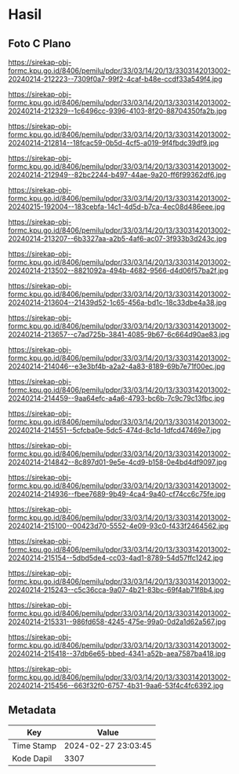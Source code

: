 # Hasil

## Foto C Plano

https://sirekap-obj-formc.kpu.go.id/8406/pemilu/pdpr/33/03/14/20/13/3303142013002-20240214-212223--7309f0a7-99f2-4caf-b48e-ccdf33a549f4.jpg

https://sirekap-obj-formc.kpu.go.id/8406/pemilu/pdpr/33/03/14/20/13/3303142013002-20240214-212329--1c6496cc-9396-4103-8f20-88704350fa2b.jpg

https://sirekap-obj-formc.kpu.go.id/8406/pemilu/pdpr/33/03/14/20/13/3303142013002-20240214-212814--18fcac59-0b5d-4cf5-a019-9f4fbdc39df9.jpg

https://sirekap-obj-formc.kpu.go.id/8406/pemilu/pdpr/33/03/14/20/13/3303142013002-20240214-212949--82bc2244-b497-44ae-9a20-ff6f99362df6.jpg

https://sirekap-obj-formc.kpu.go.id/8406/pemilu/pdpr/33/03/14/20/13/3303142013002-20240215-192004--183cebfa-14c1-4d5d-b7ca-4ec08d486eee.jpg

https://sirekap-obj-formc.kpu.go.id/8406/pemilu/pdpr/33/03/14/20/13/3303142013002-20240214-213207--6b3327aa-a2b5-4af6-ac07-3f933b3d243c.jpg

https://sirekap-obj-formc.kpu.go.id/8406/pemilu/pdpr/33/03/14/20/13/3303142013002-20240214-213502--8821092a-494b-4682-9566-d4d06f57ba2f.jpg

https://sirekap-obj-formc.kpu.go.id/8406/pemilu/pdpr/33/03/14/20/13/3303142013002-20240214-213604--21439d52-1c65-456a-bd1c-18c33dbe4a38.jpg

https://sirekap-obj-formc.kpu.go.id/8406/pemilu/pdpr/33/03/14/20/13/3303142013002-20240214-213657--c7ad725b-3841-4085-9b67-6c664d90ae83.jpg

https://sirekap-obj-formc.kpu.go.id/8406/pemilu/pdpr/33/03/14/20/13/3303142013002-20240214-214046--e3e3bf4b-a2a2-4a83-8189-69b7e71f00ec.jpg

https://sirekap-obj-formc.kpu.go.id/8406/pemilu/pdpr/33/03/14/20/13/3303142013002-20240214-214459--9aa64efc-a4a6-4793-bc6b-7c9c79c13fbc.jpg

https://sirekap-obj-formc.kpu.go.id/8406/pemilu/pdpr/33/03/14/20/13/3303142013002-20240214-214551--5cfcba0e-5dc5-474d-8c1d-1dfcd47469e7.jpg

https://sirekap-obj-formc.kpu.go.id/8406/pemilu/pdpr/33/03/14/20/13/3303142013002-20240214-214842--8c897d01-9e5e-4cd9-b158-0e4bd4df9097.jpg

https://sirekap-obj-formc.kpu.go.id/8406/pemilu/pdpr/33/03/14/20/13/3303142013002-20240214-214936--fbee7689-9b49-4ca4-9a40-cf74cc6c75fe.jpg

https://sirekap-obj-formc.kpu.go.id/8406/pemilu/pdpr/33/03/14/20/13/3303142013002-20240214-215100--00423d70-5552-4e09-93c0-f433f2464562.jpg

https://sirekap-obj-formc.kpu.go.id/8406/pemilu/pdpr/33/03/14/20/13/3303142013002-20240214-215154--5dbd5de4-cc03-4ad1-8789-54d57ffc1242.jpg

https://sirekap-obj-formc.kpu.go.id/8406/pemilu/pdpr/33/03/14/20/13/3303142013002-20240214-215243--c5c36cca-9a07-4b21-83bc-69f4ab71f8b4.jpg

https://sirekap-obj-formc.kpu.go.id/8406/pemilu/pdpr/33/03/14/20/13/3303142013002-20240214-215331--986fd658-4245-475e-99a0-0d2a1d62a567.jpg

https://sirekap-obj-formc.kpu.go.id/8406/pemilu/pdpr/33/03/14/20/13/3303142013002-20240214-215418--37db6e65-bbed-4341-a52b-aea7587ba418.jpg

https://sirekap-obj-formc.kpu.go.id/8406/pemilu/pdpr/33/03/14/20/13/3303142013002-20240214-215456--663f32f0-6757-4b31-9aa6-53f4c4fc6392.jpg


## Metadata

| Key        | Value               |
| ---------- | ------------------- |
| Time Stamp | 2024-02-27 23:03:45 |
| Kode Dapil | 3307                |




